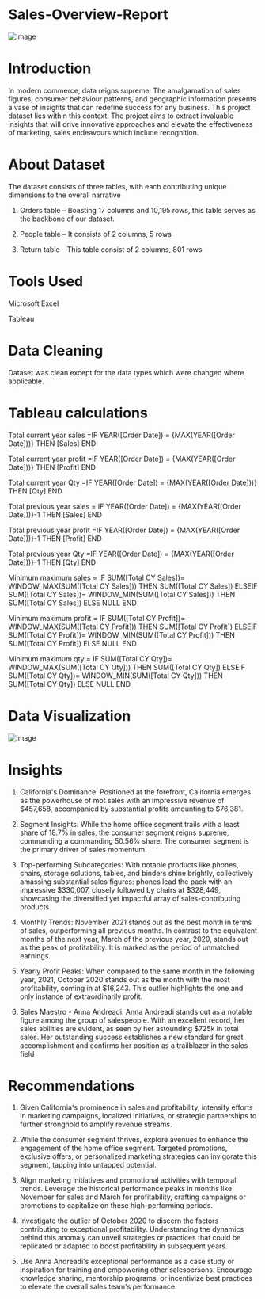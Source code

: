 # Sales-Overview-Report

![image](https://github.com/UduakN/Sales-Overview-Report/assets/128192166/06106fed-251f-4b77-b9ba-6c85d939681e)

# Introduction

In modern commerce, data reigns supreme. The amalgamation of sales figures, consumer behaviour patterns, and geographic information presents a vase of insights that can redefine success for any business. This project dataset lies within this context. The project aims to extract invaluable insights that will drive innovative approaches and elevate the effectiveness of marketing, sales endeavours which include recognition. 

# About Dataset

The dataset consists of three tables, with each contributing unique dimensions to the overall narrative

1.	Orders table – Boasting 17 columns and 10,195 rows, this table serves as the backbone of our dataset.
   
2.	People table – It consists of 2 columns, 5 rows
   
3.	Return table – This table consist of 2 columns, 801 rows


# Tools Used

Microsoft Excel

Tableau

# Data Cleaning
Dataset was clean except for the data types which were changed where applicable.

# Tableau calculations

Total current year sales =IF YEAR([Order Date]) = {MAX(YEAR([Order Date]))} THEN [Sales] END

Total current year profit =IF YEAR([Order Date]) = {MAX(YEAR([Order Date]))} THEN [Profit] END

Total current year Qty =IF YEAR([Order Date]) = {MAX(YEAR([Order Date]))} THEN [Qty] END

Total previous year sales = IF YEAR([Order Date]) = {MAX(YEAR([Order Date]))}-1 THEN [Sales] END

Total previous year profit =IF YEAR([Order Date]) = {MAX(YEAR([Order Date]))}-1 THEN [Profit] END

Total previous year Qty =IF YEAR([Order Date]) = {MAX(YEAR([Order Date]))}-1 THEN [Qty] END

Minimum maximum sales = IF SUM([Total CY Sales])= WINDOW_MAX(SUM([Total CY Sales])) THEN SUM([Total CY Sales])
ELSEIF SUM([Total CY Sales])= WINDOW_MIN(SUM([Total CY Sales])) THEN SUM([Total CY Sales])
ELSE NULL
END

Minimum maximum profit = IF SUM([Total CY Profit])= WINDOW_MAX(SUM([Total CY Profit])) THEN SUM([Total CY Profit])
ELSEIF SUM([Total CY Profit])= WINDOW_MIN(SUM([Total CY Profit])) THEN SUM([Total CY Profit])
ELSE NULL
END

Minimum maximum qty = IF SUM([Total CY Qty])= WINDOW_MAX(SUM([Total CY Qty])) THEN SUM([Total CY Qty])
ELSEIF SUM([Total CY Qty])= WINDOW_MIN(SUM([Total CY Qty])) THEN SUM([Total CY Qty])
ELSE NULL
END




# Data Visualization

![image](https://github.com/UduakN/Sales-Overview-Report/assets/128192166/97a5349c-a3bf-4f81-bf92-cbfac618c0ea)


# Insights

1.	California's Dominance: Positioned at the forefront, California emerges as the powerhouse of mot sales with an impressive revenue of $457,658, accompanied by substantial profits amounting to $76,381. 

2.	Segment Insights: While the home office segment trails with a least share of 18.7% in sales, the consumer segment reigns supreme, commanding a commanding 50.56% share. The consumer segment is the primary driver of sales momentum.

3.	Top-performing Subcategories: With notable products like phones, chairs, storage solutions, tables, and binders shine brightly, collectively amassing substantial sales figures: phones lead the pack with an impressive $330,007, closely followed by chairs at $328,449, showcasing the diversified yet impactful array of sales-contributing products.

4.	Monthly Trends: November 2021 stands out as the best month in terms of sales, outperforming all previous months. In contrast to the equivalent months of the next year, March of the previous year, 2020, stands out as the peak of profitability. It is marked as the period of unmatched earnings.

5.	Yearly Profit Peaks: When compared to the same month in the following year, 2021, October 2020 stands out as the month with the most profitability, coming in at $16,243. This outlier highlights the one and only instance of extraordinarily profit.

6.	Sales Maestro - Anna Andreadi: Anna Andreadi stands out as a notable figure among the group of salespeople. With an excellent record, her sales abilities are evident, as seen by her astounding $725k in total sales. Her outstanding success establishes a new standard for great accomplishment and confirms her position as a trailblazer in the sales field

# Recommendations

1.	 Given California's prominence in sales and profitability, intensify efforts in marketing campaigns, localized initiatives, or strategic partnerships to further stronghold to amplify revenue streams.

2.	While the consumer segment thrives, explore avenues to enhance the engagement of the home office segment. Targeted promotions, exclusive offers, or personalized marketing strategies can invigorate this segment, tapping into untapped potential.

3.	Align marketing initiatives and promotional activities with temporal trends. Leverage the historical performance peaks in months like November for sales and March for profitability, crafting campaigns or promotions to capitalize on these high-performing periods.

4.	Investigate the outlier of October 2020 to discern the factors contributing to exceptional profitability. Understanding the dynamics behind this anomaly can unveil strategies or practices that could be replicated or adapted to boost profitability in subsequent years.

5.	Use Anna Andreadi's exceptional performance as a case study or inspiration for training and empowering other salespersons. Encourage knowledge sharing, mentorship programs, or incentivize best practices to elevate the overall sales team's performance.





